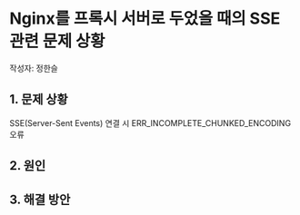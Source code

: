 # Nginx를 프록시 서버로 두었을 때의 SSE 관련 문제 상황
작성자: 정한슬

## 1. 문제 상황
SSE(Server-Sent Events) 연결 시 ERR_INCOMPLETE_CHUNKED_ENCODING 오류

## 2. 원인


## 3. 해결 방안

